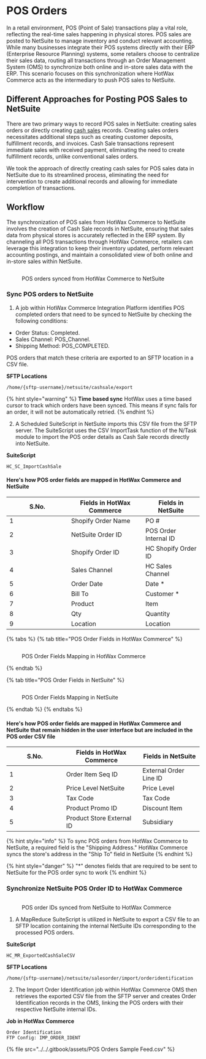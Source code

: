 # POS Orders

In a retail environment, POS (Point of Sale) transactions play a vital role, reflecting the real-time sales happening in physical stores. POS sales are posted to NetSuite to manage inventory and conduct relevant accounting. While many businesses integrate their POS systems directly with their ERP (Enterprise Resource Planning) systems, some retailers choose to centralize their sales data, routing all transactions through an Order Management System (OMS) to synchronize both online and in-store sales data with the ERP. This scenario focuses on this synchronization where HotWax Commerce acts as the intermediary to push POS sales to NetSuite.

## Different Approaches for Posting POS Sales to NetSuite

There are two primary ways to record POS sales in NetSuite: creating sales orders or directly creating [cash sales](https://docs.oracle.com/en/cloud/saas/netsuite/ns-online-help/section\_N407231.html#Cash-Sale-Import) records. Creating sales orders necessitates additional steps such as creating customer deposits, fulfillment records, and invoices. Cash Sale transactions represent immediate sales with received payment, eliminating the need to create fulfillment records, unlike conventional sales orders.

We took the approach of directly creating cash sales for POS sales data in NetSuite due to its streamlined process, eliminating the need for intervention to create additional records and allowing for immediate completion of transactions.

## Workflow

The synchronization of POS sales from HotWax Commerce to NetSuite involves the creation of Cash Sale records in NetSuite, ensuring that sales data from physical stores is accurately reflected in the ERP system. By channeling all POS transactions through HotWax Commerce, retailers can leverage this integration to keep their inventory updated, perform relevant accounting postings, and maintain a consolidated view of both online and in-store sales within NetSuite.

<figure><img src="../../.gitbook/assets/pos orders.png" alt=""><figcaption><p>POS orders synced from HotWax Commerce to NetSuite</p></figcaption></figure>

### Sync POS orders to NetSuite

1. A job within HotWax Commerce Integration Platform identifies POS completed orders that need to be synced to NetSuite by checking the following conditions:

* Order Status: Completed.
* Sales Channel: POS\_Channel.
* Shipping Method: POS\_COMPLETED.

POS orders that match these criteria are exported to an SFTP location in a CSV file.

**SFTP Locations**

```
/home/{sftp-username}/netsuite/cashsale/export
```

{% hint style="warning" %}
**Time based sync** HotWax uses a time based cursor to track which orders have been synced. This means if sync fails for an order, it will not be automatically retried.
{% endhint %}

2. A Scheduled SuiteScript in NetSuite imports this CSV file from the SFTP server. The SuiteScript uses the CSV ImportTask function of the N/Task module to import the POS order details as Cash Sale records directly into NetSuite.

**SuiteScript**

```
HC_SC_ImportCashSale
```

#### Here's how POS order fields are mapped in HotWax Commerce and NetSuite

<table><thead><tr><th width="144.97101449275362">S.No.</th><th>Fields in HotWax Commerce</th><th>Fields in NetSuite</th></tr></thead><tbody><tr><td>1</td><td>Shopify Order Name</td><td>PO #</td></tr><tr><td>2</td><td>NetSuite Order ID</td><td>POS Order Internal ID</td></tr><tr><td>3</td><td>Shopify Order ID</td><td>HC Shopify Order ID</td></tr><tr><td>4</td><td>Sales Channel</td><td>HC Sales Channel</td></tr><tr><td>5</td><td>Order Date</td><td>Date *</td></tr><tr><td>6</td><td>Bill To</td><td>Customer *</td></tr><tr><td>7</td><td>Product</td><td>Item</td></tr><tr><td>8</td><td>Qty</td><td>Quantity</td></tr><tr><td>9</td><td>Location</td><td>Location</td></tr></tbody></table>

{% tabs %}
{% tab title="POS Order Fields in HotWax Commerce" %}
<figure><img src="../../.gitbook/assets/HC pos order mapping.png" alt=""><figcaption><p>POS Order Fields Mapping in HotWax Commerce</p></figcaption></figure>
{% endtab %}

{% tab title="POS Order Fields in NetSuite" %}
<figure><img src="../../.gitbook/assets/POS order mapping netsuite.png" alt=""><figcaption><p>POS Order Fields Mapping in NetSuite</p></figcaption></figure>
{% endtab %}
{% endtabs %}

#### Here's how POS order fields are mapped in HotWax Commerce and NetSuite that remain hidden in the user interface but are included in the POS order CSV file

<table><thead><tr><th width="132.08771929824562">S.No.</th><th>Fields in HotWax Commerce</th><th>Fields in NetSuite</th></tr></thead><tbody><tr><td>1</td><td>Order Item Seq ID</td><td>External Order Line ID</td></tr><tr><td>2</td><td>Price Level NetSuite</td><td>Price Level</td></tr><tr><td>3</td><td>Tax Code</td><td>Tax Code</td></tr><tr><td>4</td><td>Product Promo ID</td><td>Discount Item</td></tr><tr><td>5</td><td>Product Store External ID</td><td>Subsidiary</td></tr></tbody></table>

{% hint style="info" %}
To sync POS orders from HotWax Commerce to NetSuite, a required field is the "Shipping Address." HotWax Commerce syncs the store's address in the "Ship To" field in NetSuite
{% endhint %}

{% hint style="danger" %}
"\*" denotes fields that are required to be sent to NetSuite for the POS order sync to work
{% endhint %}

### Synchronize NetSuite POS Order ID to HotWax Commerce

<figure><img src="../../.gitbook/assets/sync POS order IDs.png" alt=""><figcaption><p>POS order IDs synced from NetSuite to HotWax Commerce</p></figcaption></figure>

1. A MapReduce SuiteScript is utilized in NetSuite to export a CSV file to an SFTP location containing the internal NetSuite IDs corresponding to the processed POS orders.

**SuiteScript**

```
HC_MR_ExportedCashSaleCSV
```

**SFTP Locations**

```
/home/{sftp-username}/netsuite/salesorder/import/orderidentification
```

2. The Import Order Identification job within HotWax Commerce OMS then retrieves the exported CSV file from the SFTP server and creates Order Identification records in the OMS, linking the POS orders with their respective NetSuite internal IDs.

**Job in HotWax Commerce**

```
Order Identification
FTP Config: IMP_ORDER_IDENT
```

{% file src="../../.gitbook/assets/POS Orders Sample Feed.csv" %}
